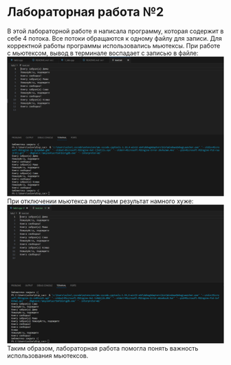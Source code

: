 
# Лабораторная работа №2

В этой лабораторной работе я написала программу, которая содержит в себе 4 потока. Все потоки обращаются к одному файлу для записи. Для корректной работы программы использовались мьютексы.
При работе с мьютексом, вывод в терминале воспадает с записью в файле:
![alt text](https://github.com/Nastya31/parallel-computing/blob/main/lab2/1.PNG?raw=true)
При отключении мьютекса получаем результат намного хуже:
![alt text](https://github.com/Nastya31/parallel-computing/blob/main/lab2/2.PNG?raw=true)
Таким образом, лабораторная работа помогла понять важность использования мьютексов.


